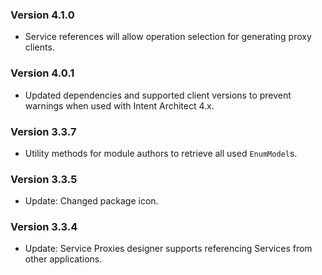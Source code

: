 ### Version 4.1.0

- Service references will allow operation selection for generating proxy clients.

### Version 4.0.1

- Updated dependencies and supported client versions to prevent warnings when used with Intent Architect 4.x.

### Version 3.3.7

- Utility methods for module authors to retrieve all used `EnumModel`s.

### Version 3.3.5

- Update: Changed package icon.

### Version 3.3.4

- Update: Service Proxies designer supports referencing Services from other applications.
